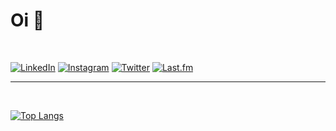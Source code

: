 # Oi 👋 

<br/>

[![LinkedIn](https://img.shields.io/badge/LinkedIn-0077B5?style=for-the-badge&logo=linkedin&logoColor=white)](https://linkedin.com/in/matheusvdh)
[![Instagram](https://img.shields.io/badge/Instagram-E4405F?style=for-the-badge&logo=instagram&logoColor=white)](https://instagram.com/matheusvdh)
[![Twitter](https://img.shields.io/badge/Twitter-1DA1F2?style=for-the-badge&logo=twitter&logoColor=white)](https://twitter.com/matheusvdh)
[![Last.fm](https://img.shields.io/badge/last.fm-D51007?style=for-the-badge&logo=last.fm&logoColor=white)](https://www.last.fm/user/matheusvdh)

<hr>

<br/>

[![Top Langs](https://github-readme-stats.vercel.app/api/top-langs/?username=matheusvdh&layout=compact&theme=dracula)](https://github.com/matheusvdh/github-readme-stats)

<br/>

